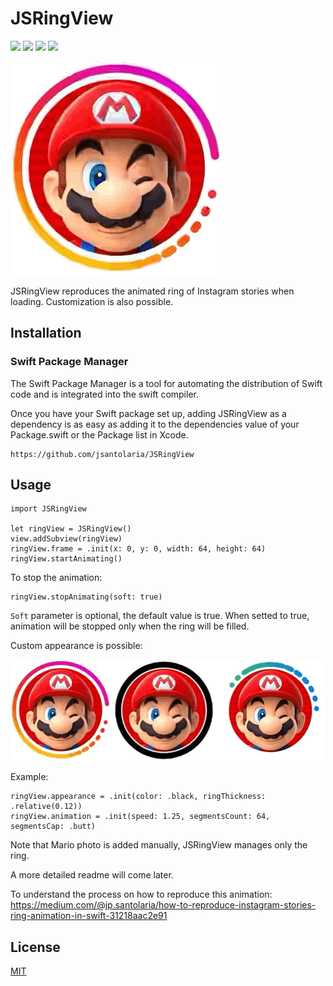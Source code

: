 # JSRingView
![](https://img.shields.io/badge/Platform-iOS-blue) ![](https://img.shields.io/badge/Swift%20Package%20Manager-Compatible-green) ![](https://img.shields.io/badge/UIKit-purple) ![](https://img.shields.io/badge/Swift-purple)

![](https://github.com/jsantolaria/JSRingView/blob/main/ig_style.GIF)


JSRingView reproduces the animated ring of Instagram stories when loading.
Customization is also possible.

## Installation

### Swift Package Manager

The Swift Package Manager is a tool for automating the distribution of Swift code and is integrated into the swift compiler.

Once you have your Swift package set up, adding JSRingView as a dependency is as easy as adding it to the dependencies value of your Package.swift or the Package list in Xcode.
```
https://github.com/jsantolaria/JSRingView
```

## Usage 
```
import JSRingView

let ringView = JSRingView()
view.addSubview(ringView)
ringView.frame = .init(x: 0, y: 0, width: 64, height: 64)
ringView.startAnimating()
```

To stop the animation:
```
ringView.stopAnimating(soft: true)
```
`Soft` parameter is optional, the default value is true. 
When setted to true, animation will be stopped only when the ring will be filled.



Custom appearance is possible:

![](https://github.com/jsantolaria/JSRingView/blob/main/examples.GIF)

Example:
```
ringView.appearance = .init(color: .black, ringThickness: .relative(0.12))
ringView.animation = .init(speed: 1.25, segmentsCount: 64, segmentsCap: .butt)
```

Note that Mario photo is added manually, JSRingView manages only the ring. 


A more detailed readme will come later.

To understand the process on how to reproduce this animation:
https://medium.com/@jp.santolaria/how-to-reproduce-instagram-stories-ring-animation-in-swift-31218aac2e91

## License

[MIT](https://choosealicense.com/licenses/mit/)

